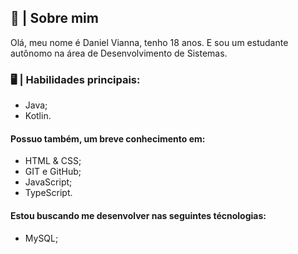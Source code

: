 ## **📜 | Sobre mim**
Olá, meu nome é Daniel Vianna, tenho 18 anos. E sou um estudante autônomo na área de Desenvolvimento de Sistemas.

### **🖥️ | Habilidades principais:**
   
- Java;
- Kotlin.

#### Possuo também, um breve conhecimento em:

- HTML & CSS;
- GIT e GitHub;
- JavaScript;
- TypeScript.

#### Estou buscando me desenvolver nas seguintes técnologias:

- MySQL;
